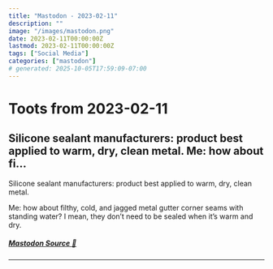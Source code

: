 ```yaml
---
title: "Mastodon - 2023-02-11"
description: ""
image: "/images/mastodon.png"
date: 2023-02-11T00:00:00Z
lastmod: 2023-02-11T00:00:00Z
tags: ["Social Media"]
categories: ["mastodon"]
# generated: 2025-10-05T17:59:09-07:00
---
```


# Toots from 2023-02-11

## Silicone sealant manufacturers: product best applied to warm, dry, clean metal.  Me: how about fi...

Silicone sealant manufacturers: product best applied to warm, dry, clean metal.

Me: how about filthy, cold, and jagged metal gutter corner seams with standing water? I mean, they don’t need to be sealed when it’s warm and dry.

##### [Mastodon Source 🐘](https://hachyderm.io/@mweagle/109848802372858692)

---

